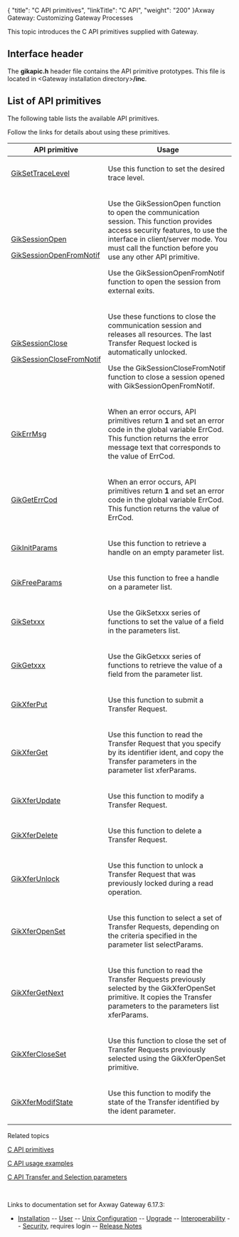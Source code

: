 {
    "title": "C API primitives",
    "linkTitle": "C API",
    "weight": "200"
}<span class="mc-variable axway_variables.Component_Long_Name variable">Axway Gateway</span>: Customizing Gateway Processes

This topic introduces the C API primitives supplied with Gateway.

<span id="Interface_header"></span>

## Interface header

The <span class="code" style="font-weight: bold;">gikapic.h</span> header file contains the API primitive prototypes. This file is located in <span class="code">&lt;Gateway installation directory></span><span class="code" style="font-weight: bold;">/inc</span>.

<span id="list_primitives"></span>

## List of API primitives

The following table lists the available API primitives.

Follow the links for details about using these primitives.

<table>
         
         
         
   
   <thead>
      <tr>
<th class="HeadE-Column1-Header1">API primitive         </th>
<th class="HeadD-Column1-Header1">Usage         </th>
      </tr>
   </thead>
   <tbody>
      <tr>
         <td><p><a href="c_api_primitives#GikSetTraceLevel">GikSetTraceLevel</a></p>         </td>
         <td><p>Use this function to set the desired trace level.</p>         </td>
      </tr>
      <tr>
         <td><p><a href="c_api_primitives#GikSessionOpen">GikSessionOpen</a></p>
<p><a href="c_api_primitives#GikSessionOpenFromNotif">GikSessionOpenFromNotif</a></p>         </td>
         <td><p>Use the GikSessionOpen function to open the communication session. This function provides access security features, to use the interface in client/server mode. You must call the function before you use any other API primitive.</p>
<p>Use the GikSessionOpenFromNotif function to open the session from external exits.</p>         </td>
      </tr>
      <tr>
         <td><p><a href="c_api_primitives#GikSessionClose">GikSessionClose</a></p>
<p><a href="c_api_primitives#GikSessionCloseFromNotif">GikSessionCloseFromNotif</a></p>         </td>
         <td><p>Use these functions to close the communication session and releases all resources. The last Transfer Request locked is automatically unlocked.</p>
<p>Use the GikSessionCloseFromNotif function to close a session opened with GikSessionOpenFromNotif.</p>         </td>
      </tr>
      <tr>
         <td><p><a href="c_api_primitives#GikErrMsg">GikErrMsg</a></p>         </td>
         <td><p>When an error occurs, API primitives return <span style="font-weight: bold;">1</span> and set an error code in the global variable ErrCod. This function returns the error message text that corresponds to the value of ErrCod.</p>         </td>
      </tr>
      <tr>
         <td><p><a href="c_api_primitives#GikGetErrCod">GikGetErrCod</a></p>         </td>
         <td><p>When an error occurs, API primitives return <span style="font-weight: bold;">1</span> and set an error code in the global variable ErrCod. This function returns the value of ErrCod.</p>         </td>
      </tr>
      <tr>
         <td><p><a href="c_api_primitives#GikInitParams">GikInitParams</a></p>         </td>
         <td><p>Use this function to retrieve a handle on an empty parameter list.</p>         </td>
      </tr>
      <tr>
         <td><p><a href="c_api_primitives#GikFreeParams">GikFreeParams</a></p>         </td>
         <td><p>Use this function to free a handle on a parameter list.</p>         </td>
      </tr>
      <tr>
         <td><p><a href="c_api_primitives#GikSetxxx">GikSetxxx</a></p>         </td>
         <td><p>Use the GikSetxxx series of functions to set the value of a field in the parameters list.</p>         </td>
      </tr>
      <tr>
         <td><p><a href="c_api_primitives#GikGetxxx">GikGetxxx</a></p>         </td>
         <td><p>Use the GikGetxxx series of functions to retrieve the value of a field from the parameter list.</p>         </td>
      </tr>
      <tr>
         <td><p><a href="c_api_primitives#GikXferPut">GikXferPut</a></p>         </td>
         <td><p>Use this function to submit a Transfer Request.</p>         </td>
      </tr>
      <tr>
         <td><p><a href="c_api_primitives#GikXferGet">GikXferGet</a></p>         </td>
         <td><p>Use this function to read the Transfer Request that you specify by its identifier <span class="code">ident</span>, and copy the Transfer parameters in the parameter list <span class="code">xferParams</span>.</p>         </td>
      </tr>
      <tr>
         <td><p><a href="c_api_primitives#GikXferUpdate">GikXferUpdate</a></p>         </td>
         <td><p>Use this function to modify a Transfer Request.</p>         </td>
      </tr>
      <tr>
         <td><p><a href="c_api_primitives#GikXferDelete">GikXferDelete</a></p>         </td>
         <td><p>Use this function to delete a Transfer Request.</p>         </td>
      </tr>
      <tr>
         <td><p><a href="c_api_primitives#GikXferUnlock">GikXferUnlock</a></p>         </td>
         <td><p>Use this function to unlock a Transfer Request that was previously locked during a read operation.</p>         </td>
      </tr>
      <tr>
         <td><p><a href="c_api_primitives#GikXferOpenSet">GikXferOpenSet</a></p>         </td>
         <td><p>Use this function to select a set of Transfer Requests, depending on the criteria specified in the parameter list <span class="code">selectParams</span>.</p>         </td>
      </tr>
      <tr>
         <td><p><a href="c_api_primitives#GikXferGetNext">GikXferGetNext</a></p>         </td>
         <td><p>Use this function to read the Transfer Requests previously selected by the GikXferOpenSet primitive. It copies the Transfer parameters to the parameters list <span class="code">xferParams</span>.</p>         </td>
      </tr>
      <tr>
         <td><p><a href="c_api_primitives#GikXferCloseSet">GikXferCloseSet</a></p>         </td>
         <td><p>Use this function to close the set of Transfer Requests previously selected using the GikXferOpenSet primitive.</p>         </td>
      </tr>
      <tr>
         <td><p><a href="c_api_primitives#GikXferModifState">GikXferModifState</a></p>         </td>
         <td><p>Use this function to modify the state of the Transfer identified by the <span class="code">ident</span> parameter.</p>         </td>
      </tr>
   </tbody>
</table>

Related topics

[C API primitives](c_api_primitives)

[C API usage examples](c_api_usage_examples)

[C API Transfer and Selection parameters](c_api_trans_and_sel_paras)

 

Links to documentation set for Axway Gateway <span class="mc-variable axway_variables.Release_Number variable">6.17.3</span>:

-   [Installation](#) -- [User](#) -- [Unix Configuration](#) -- [Upgrade](#) -- [Interoperability](#) -- [Security](#), requires login -- [Release Notes](#)
